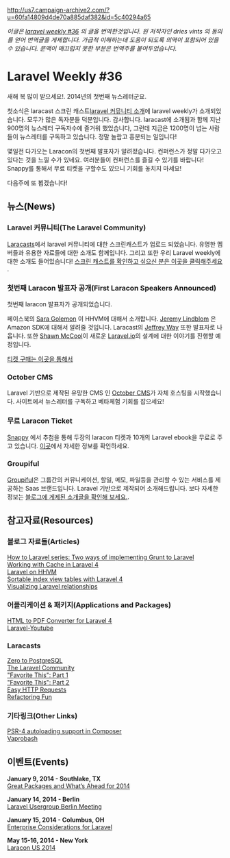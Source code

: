 http://us7.campaign-archive2.com/?u=60fa14809d4de70a885daf382&id=5c40294a65

*이글은 [laravel weekly #36](http://us7.campaign-archive2.com/?u=60fa14809d4de70a885daf382&id=5c40294a65) 의 글을 번역한것입니다. 원 저작자인 dries vints 의 동의를 얻어 번역글을 게제합니다. 가급적 이해하는데 도움이 되도록 의역이 포함되어 있을 수 있습니다. 문맥이 매끄럽지 못한 부분은 번역주를 붙여두었습니다.*


# Laravel Weekly #36

새해 복 많이 받으세요!. 2014년의 첫번째 뉴스레터군요.

첫소식은 laracast 스크린 캐스트[laravel 커뮤니티 소개](https://laracasts.com/lessons/laravel-community-crash-course)에 laravel weekly가 소개되었습니다. 모두가 많은 독자분들 덕분입니다. 감사합니다. laracast에 소개됨과 함께 지난 900명의 뉴스레터 구독자수에 즐거워 했었습니다, 그런데 지금은 1200명이 넘는 사람들이 뉴스레터를 구독하고 있습니다. 정말 놀랍고 흥분되는 일입니다!

몇일전 다가오는 Laracon의 첫번째 발표자가 알려졌습니다. 컨퍼런스가 정말 다가오고 있다는 것을 느낄 수가 있네요. 여러분들이 컨퍼런스를 즐길 수 있기를 바랍니다! Snappy를 통해서 무료 티켓을 구할수도 있으니 기회를 놓치지 마세요!

다음주에 또 뵙겠습니다!


## 뉴스(News)

### Laravel 커뮤니티(The Laravel Community)

[Laracasts](https://laracasts.com)에서 laravel 커뮤니티에 대한 스크린캐스트가 업로드 되었습니다. 유명한 멤버들과 유용한 자료들에 대한 소개도 함께입니다. 그리고 또한 우리 Laravel weekly에 대한 소개도 들어있습니다! [스크린 캐스트를 확인하고 싶으신 분은 이곳을 클릭해주세요](https://laracasts.com/lessons/laravel-community-crash-course) .


### 첫번째 Laracon 발표자 공개(First Laracon Speakers Announced)

첫번째 laracon 발표자가 공개되었습니다.

페이스북의 [Sara Golemon](https://twitter.com/SaraMG) 이 HHVM에 대해서 소개합니다.
[Jeremy Lindblom](https://twitter.com/jeremeamia) 은 Amazon SDK에 대해서 알려줄 것입니다.
Laracast의 [Jeffrey Way](https://twitter.com/jeffrey_way) 또한 발표자로 나옵니다. 
또한 [Shawn McCool](https://twitter.com/ShawnMcCool)이 새로운 [Laravel.io](http://laravel.io)의 설계에 대한 이야기를 진행할 예정입니다. 

[티켓 구매는 이곳을 통해서](https://conference.laravel.com/)

### October CMS

Laravel 기반으로 제작된 유망한 CMS 인 [October CMS](http://octobercms.com/)가 자체 호스팅을 시작했습니다. 사이트에서 뉴스레터를 구독하고 베타체험 기회를 잡으세요!

### 무료 Laracon Ticket

[Snappy](http://besnappy.com/) 에서 추첨을 통해 두장의 laracon 티켓과 10개의 Laravel ebook을 무료로 주고 있습니다. [이곳](http://besnappy.com/laracon)에서 자세한 정보를 확인하세요.

### Groupiful

[Groupiful](https://groupiful.com/)은 그룹간의 커뮤니케이션, 할일, 메모, 파일등을 관리할 수 있는 서비스를 제공하는 Saas 브랜드입니다. Laravel 기반으로 제작되어 소개해드립니다. 보다 자세한 정보는  [블로그에 게제된 소개글을 확인해 보세요.](https://groupiful.com/blog/post/welcome-to-groupiful).


## 참고자료(Resources)

### 블로그 자료들(Articles)

[How to Laravel series: Two ways of implementing Grunt to Laravel](http://christoph-rumpel.com/2014/01/how-to-laravel-series-two-ways-of-implementing-grunt-to-laravel/)  
[Working with Cache in Laravel 4](http://culttt.com/2014/01/06/working-cache-laravel-4/)  
[Laravel on HHVM](http://dmiller.io/blog/2014/01/04/laravel-on-hhvm/)  
[Sortable index view tables with Laravel 4](http://creative-punch.net/2014/01/sortable-index-view-laravel-4/)  
[Visualizing Laravel relationships](http://matthewhailwood.co.nz/visualizing-laravel-relationships/)  

### 어플리케이션 & 패키지(Applications and Packages)

[HTML to PDF Converter for Laravel 4](https://github.com/cangelis/l4pdf)  
[Laravel-Youtube](https://github.com/FbF/Laravel-Youtube)

### Laracasts

[Zero to PostgreSQL](https://laracasts.com/lessons/postgres-and-laravel)  
[The Laravel Community](https://laracasts.com/lessons/laravel-community-crash-course)  
["Favorite This": Part 1](https://laracasts.com/lessons/favorites-part-1)  
["Favorite This": Part 2](https://laracasts.com/lessons/favorites-part-2)  
[Easy HTTP Requests](https://laracasts.com/lessons/http-requests-with-guzzle)  
[Refactoring Fun](https://laracasts.com/lessons/refactoring-fun)  

### 기타링크(Other Links)

[PSR-4 autoloading support in Composer](http://seld.be/notes/psr-4-autoloading-support-in-composer)  
[Vaprobash](https://github.com/fideloper/Vaprobash)


## 이벤트(Events)

**January 9, 2014 - Southlake, TX**  
[Great Packages and What’s Ahead for 2014](http://www.meetup.com/laravel-dallas-fort-worth/events/154127522/)

**January 14, 2014 - Berlin**  
[Laravel Usergroup Berlin Meeting](http://www.meetup.com/laravel-berlin/events/152350192/)

**January 15, 2014 - Columbus, OH**  
[Enterprise Considerations for Laravel](http://www.meetup.com/Ohio-Laravel/events/155694442/)

**May 15-16, 2014 - New York**  
[Laracon US 2014](http://conference.laravel.com/)